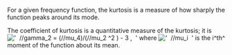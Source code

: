 For a given frequency function, the kurtosis is a measure of how sharply
the function peaks around its mode.

The coefficient of kurtosis is a quantitative measure of the kurtosis;
it is
!['  //gamma\_2 = (//mu\_4)/(//mu\_2 \^2 ) - 3 ,  '](../dictionary/equation_images/1387.1..png)
where !['  //mu\_i  '](../dictionary/equation_images/1387.2..png) is the
i^th^ moment of the function about its mean.
